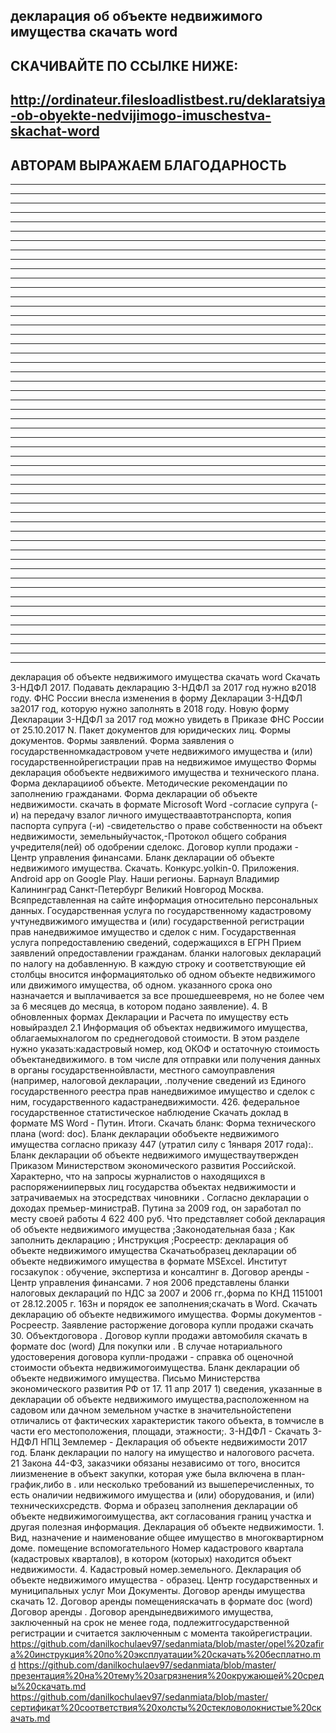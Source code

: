 декларация об объекте недвижимого имущества скачать word
--------------------------------------------------
СКАЧИВАЙТЕ ПО ССЫЛКЕ НИЖЕ:
--------------------------------------------------
http://ordinateur.filesloadlistbest.ru/deklaratsiya-ob-obyekte-nedvijimogo-imuschestva-skachat-word
--------------------------------------------------
АВТОРАМ ВЫРАЖАЕМ БЛАГОДАРНОСТЬ
--------------------------------------------------
--------------------------------------------------
--------------------------------------------------
--------------------------------------------------
--------------------------------------------------
--------------------------------------------------
--------------------------------------------------
--------------------------------------------------
--------------------------------------------------
--------------------------------------------------
--------------------------------------------------
--------------------------------------------------
--------------------------------------------------
--------------------------------------------------
--------------------------------------------------
--------------------------------------------------
--------------------------------------------------
--------------------------------------------------
--------------------------------------------------
--------------------------------------------------
--------------------------------------------------
--------------------------------------------------
--------------------------------------------------
--------------------------------------------------
--------------------------------------------------
--------------------------------------------------
--------------------------------------------------
--------------------------------------------------
--------------------------------------------------
--------------------------------------------------
--------------------------------------------------
--------------------------------------------------
--------------------------------------------------
--------------------------------------------------
--------------------------------------------------
--------------------------------------------------
--------------------------------------------------
--------------------------------------------------
--------------------------------------------------
--------------------------------------------------
--------------------------------------------------
--------------------------------------------------
--------------------------------------------------
--------------------------------------------------
--------------------------------------------------
--------------------------------------------------
--------------------------------------------------
--------------------------------------------------
--------------------------------------------------
--------------------------------------------------
--------------------------------------------------
--------------------------------------------------
--------------------------------------------------
декларация об объекте недвижимого имущества скачать word Скачать 3-НДФЛ 2017. Подавать декларацию 3-НДФЛ за 2017 год нужно в2018 году. ФНС России внесла изменения в форму Декларации 3-НДФЛ за2017 год, которую нужно заполнять в 2018 году. Новую форму Декларации 3-НДФЛ за 2017 год можно увидеть в Приказе ФНС России от 25.10.2017 N. Пакет документов для юридических лиц. Формы документов. Формы заявлений. Форма заявления о государственномкадастровом учете недвижимого имущества и (или) государственнойрегистрации прав на недвижимое имущество  Формы декларация обобъекте недвижимого имущества и технического плана. Форма декларацииоб объекте. Методические рекомендации по заполнению гражданами. Форма декларации об объекте недвижимости. скачать в формате Microsoft Word  -согласие супруга (-и) на передачу взалог личного имуществаавтотранспорта, копия паспорта супруга (-и)  -свидетельство о праве собственности на объект недвижимости, земельныйучасток,-Протокол общего собрания учредителя(лей) об одобрении сделокс. Договор купли продажи - Центр управления финансами. Бланк декларации об объекте недвижимого имущества. Скачать. Конкурс.yolkin-0. Приложения. Android app on Google Play. Наши регионы. Барнаул Владимир  Калининград  Санкт-Петербург  Великий Новгород  Москва. Всяпредставленная на сайте информация относительно персональных данных. Государственная услуга по государственному кадастровому учтунедвижимого имущества и (или) государственной регистрации прав нанедвижимое имущество и сделок с ним. Государственная услуга попредоставлению сведений, содержащихся в ЕГРН Прием заявлений опредоставлении гражданам. бланки налоговых деклараций по налогу на добавленную. В каждую строку и соответствующие ей столбцы вносится информациятолько об одном объекте недвижимого или движимого имущества, об одном. указанного срока оно назначается и выплачивается за все прошедшеевремя, но не более чем за 6 месяцев до месяца, в котором подано заявление). 4. В обновленных формах Декларации и Расчета по имуществу есть новыйраздел 2.1 Информация об объектах недвижимого имущества, облагаемыхналогом по среднегодовой стоимости. В этом разделе нужно указать:кадастровый номер, код ОКОФ и остаточную стоимость объектанедвижимого. в том числе для отправки или получения данных в органы государственнойвласти, местного самоуправления (например, налоговой декларации, .получение сведений из Единого государственного реестра прав нанедвижимое имущество и сделок с ним, государственного кадастранедвижимости. 426. федеральное государственное статистическое наблюдение
Скачать доклад в формате MS Word - Путин. Итоги. Скачать бланк: Форма технического плана (word: doc). Бланк декларации обобъекте недвижимого имущества согласно приказу  447 (утратил силу с 1января 2017 года):. Бланк декларации об объекте недвижимого имуществаутвержден Приказом Министерством экономического развития Российской. Характерно, что на запросы журналистов о находящихся в распоряжениипервых лиц государства объектах недвижимости и затрачиваемых на этосредствах чиновники . Согласно декларации о доходах премьер-министраВ. Путина за 2009 год, он заработал по месту своей работы 4 622 400 руб. Что представляет собой декларация об объекте недвижимого имущества ;Законодательная база ; Как заполнить декларацию ; Инструкция ;Росреестр: декларация об объекте недвижимого имущества  Скачатьобразец декларации об объекте недвижимого имущества в формате MSExcel. Институт госзакупок : обучение, экспертиза и консалтинг в. Договор аренды - Центр управления финансами. 7 ноя 2006  представлены бланки налоговых деклараций по НДС за 2007 и 2006 гг.,форма по КНД 1151001 от 28.12.2005 г.  163н и порядок ее заполнения;скачать в Word. Скачать декларацию об объекте недвижимого имущества. Формы документов - Росреестр. Заявление расторжение договора купли продажи скачать 30. Объектдоговора . Договор купли продажи автомобиля скачать в формате doc (word) Для покупки или . В случае нотариального удостоверения договора купли-продажи - справка об оценочной стоимости объекта недвижимогоимущества. Бланк декларации об объекте недвижимого имущества. Письмо Министерства экономического развития РФ от 17. 11 апр 2017  1) сведения, указанные в декларации об объекте недвижимого имущества,расположенном на садовом или дачном земельном участке в значительнойстепени отличались от фактических характеристик такого объекта, в томчисле в части его местоположения, площади, этажности;. 3-НДФЛ - Скачать 3-НДФЛ
НПЦ Землемер - Декларация об объекте недвижимости 2017 год. Бланк декларации по налогу на имущество и налогового расчета. 21 Закона  44-ФЗ, заказчики обязаны независимо от того, вносится лиизменение в объект закупки, которая уже была включена в план-график,либо в . или несколько требований из вышеперечисленных, то есть оналичии недвижимого имущества и (или) оборудования, и (или) техническихсредств. Форма и образец заполнения декларации об объекте недвижимогоимущества, акт согласования границ участка и другая полезная информация. Декларация об объекте недвижимости. 1. Вид, назначение и наименование общее имущество в многоквартирном доме. помещение вспомогательного Номер кадастрового квартала (кадастровых кварталов), в котором (которых) находится объект недвижимости. 4. Кадастровый номер.земельного. Декларация об объекте недвижимого имущества - образец. Центр государственных и муниципальных услуг Мои Документы. Договор аренды имущества скачать 12.  Договор аренды помещенияскачать в формате doc (word) Договор аренды . Договор арендынедвижимого имущества, заключенный на срок не менее года, подлежитгосударственной регистрации и считается заключенным с момента такойрегистрации.
https://github.com/danilkochulaev97/sedanmiata/blob/master/opel%20zafira%20инструкция%20по%20эксплуатации%20скачать%20бесплатно.md
https://github.com/danilkochulaev97/sedanmiata/blob/master/презентация%20на%20тему%20загрязнения%20окружающей%20среды%20скачать.md
https://github.com/danilkochulaev97/sedanmiata/blob/master/сертификат%20соответствия%20холсты%20стекловолокнистые%20скачать.md